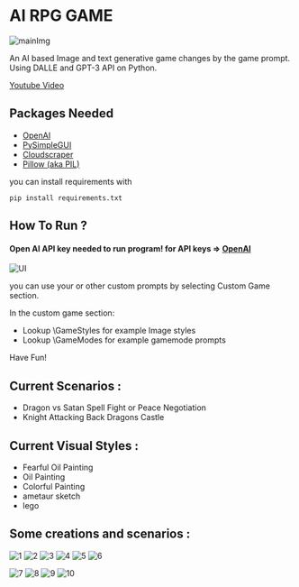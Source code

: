 # AI RPG GAME
![mainImg](ScreenShots/SavedImage.png)

An AI based Image and text generative game changes by the game prompt. Using DALLE and GPT-3 API on Python.

[Youtube Video](https://www.youtube.com/watch?v=3uTxNwdB1r0)

Packages Needed
-
* [OpenAI](https://github.com/openai/openai-python)
* [PySimpleGUI](https://github.com/PySimpleGUI)
* [Cloudscraper](https://github.com/VeNoMouS/cloudscraper)
* [Pillow (aka PIL)](https://github.com/python-pillow/Pillow)

you can install requirements with

```
pip install requirements.txt
```

How To Run ?
-
#### Open AI API key needed to run program! for API keys => [OpenAI](https://openai.com/)

![UI](https://github.com/MertKalkanci/AI-Game/blob/main/ScreenShots/UI.png)

you can use your or other custom prompts by selecting Custom Game section.

In the custom game section:
  * Lookup \GameStyles for example Image styles
  * Lookup \GameModes for example gamemode prompts
  
Have Fun!

Current Scenarios :
-
* Dragon vs Satan Spell Fight or Peace Negotiation
* Knight Attacking Back Dragons Castle

Current Visual Styles :
-
* Fearful Oil Painting
* Oil Painting
* Colorful Painting
* ametaur sketch
* lego

Some creations and scenarios :
-

![1](https://github.com/MertKalkanci/AI-Game/blob/main/ScreenShots/SavedImage3.png)
![2](https://github.com/MertKalkanci/AI-Game/blob/main/ScreenShots/SavedImages6.png)
![3](https://github.com/MertKalkanci/AI-Game/blob/main/ScreenShots/SavedImage2.png)
![4](https://github.com/MertKalkanci/AI-Game/blob/main/ScreenShots/SavedImage4.png)
![5](https://github.com/MertKalkanci/AI-Game/blob/main/ScreenShots/SavedImages5.png)
![6](https://github.com/MertKalkanci/AI-Game/blob/main/ScreenShots/SavedImages7.png)

![7](https://github.com/MertKalkanci/AI-Game/blob/main/ScreenShots/7.png)
![8](https://github.com/MertKalkanci/AI-Game/blob/main/ScreenShots/2.png)
![9](https://github.com/MertKalkanci/AI-Game/blob/main/ScreenShots/3.png)
![10](https://github.com/MertKalkanci/AI-Game/blob/main/ScreenShots/1.png)
